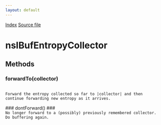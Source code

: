 ```yaml
---
layout: default
---
```

<div id='links'><a href="../index.html">Index</a>
<a href="http://dxr.mozilla.org/mozilla-central/source/security/manager/boot/public/nsIBufEntropyCollector.idl">Source file</a>
</div>

# nsIBufEntropyCollector #

## Methods ##

### forwardTo(collector) ###
<code>  
Forward the entropy collected so far to |collector| and then  
continue forwarding new entropy as it arrives.  
  
</code>
### dontForward() ###
<code>  
No longer forward to a (possibly) previously remembered collector.  
Do buffering again.  
  
</code>